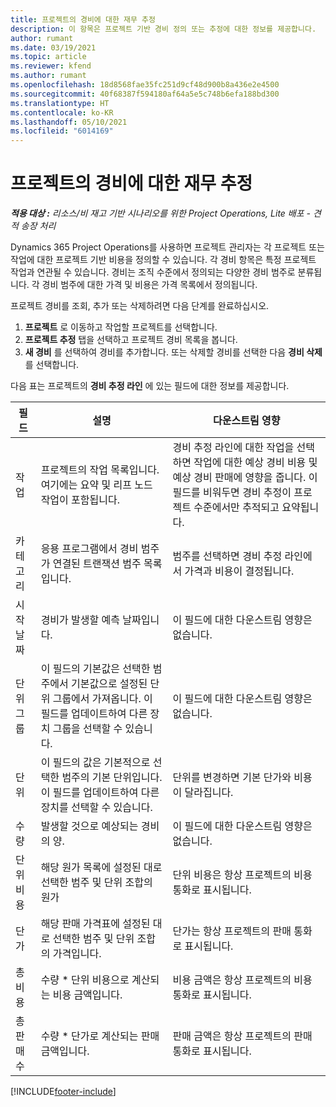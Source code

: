 ```yaml
---
title: 프로젝트의 경비에 대한 재무 추정
description: 이 항목은 프로젝트 기반 경비 정의 또는 추정에 대한 정보를 제공합니다.
author: rumant
ms.date: 03/19/2021
ms.topic: article
ms.reviewer: kfend
ms.author: rumant
ms.openlocfilehash: 18d8568fae35fc251d9cf48d900b8a436e2e4500
ms.sourcegitcommit: 40f68387f594180af64a5e5c748b6efa188bd300
ms.translationtype: HT
ms.contentlocale: ko-KR
ms.lasthandoff: 05/10/2021
ms.locfileid: "6014169"
---
```

# <a name="financial-estimates-for-expenses-on-projects"></a>프로젝트의 경비에 대한 재무 추정
_**적용 대상 :** 리소스/비 재고 기반 시나리오를 위한 Project Operations, Lite 배포 - 견적 송장 처리_

Dynamics 365 Project Operations를 사용하면 프로젝트 관리자는 각 프로젝트 또는 작업에 대한 프로젝트 기반 비용을 정의할 수 있습니다. 각 경비 항목은 특정 프로젝트 작업과 연관될 수 있습니다. 경비는 조직 수준에서 정의되는 다양한 경비 범주로 분류됩니다. 각 경비 범주에 대한 가격 및 비용은 가격 목록에서 정의됩니다. 

프로젝트 경비를 조회, 추가 또는 삭제하려면 다음 단계를 완료하십시오.

1. **프로젝트** 로 이동하고 작업할 프로젝트를 선택합니다.
2. **프로젝트 추정** 탭을 선택하고 프로젝트 경비 목록을 봅니다.
3. **새 경비** 를 선택하여 경비를 추가합니다. 또는 삭제할 경비를 선택한 다음 **경비 삭제** 를 선택합니다.

다음 표는 프로젝트의 **경비 추정 라인** 에 있는 필드에 대한 정보를 제공합니다. 

| **필드** | **설명** | **다운스트림 영향** |
| --- | --- | --- |
| 작업 | 프로젝트의 작업 목록입니다. 여기에는 요약 및 리프 노드 작업이 포함됩니다. | 경비 추정 라인에 대한 작업을 선택하면 작업에 대한 예상 경비 비용 및 예상 경비 판매에 영향을 줍니다. 이 필드를 비워두면 경비 추정이 프로젝트 수준에서만 추적되고 요약됩니다. |
| 카테고리 | 응용 프로그램에서 경비 범주가 연결된 트랜잭션 범주 목록입니다. | 범주를 선택하면 경비 추정 라인에서 가격과 비용이 결정됩니다. |
| 시작 날짜 | 경비가 발생할 예측 날짜입니다. | 이 필드에 대한 다운스트림 영향은 없습니다. |
| 단위 그룹 | 이 필드의 기본값은 선택한 범주에서 기본값으로 설정된 단위 그룹에서 가져옵니다. 이 필드를 업데이트하여 다른 장치 그룹을 선택할 수 있습니다. | 이 필드에 대한 다운스트림 영향은 없습니다. |
| 단위 | 이 필드의 값은 기본적으로 선택한 범주의 기본 단위입니다. 이 필드를 업데이트하여 다른 장치를 선택할 수 있습니다. | 단위를 변경하면 기본 단가와 비용이 달라집니다. |
| 수량 | 발생할 것으로 예상되는 경비의 양. | 이 필드에 대한 다운스트림 영향은 없습니다. |
| 단위 비용 | 해당 원가 목록에 설정된 대로 선택한 범주 및 단위 조합의 원가 | 단위 비용은 항상 프로젝트의 비용 통화로 표시됩니다. |
| 단가 | 해당 판매 가격표에 설정된 대로 선택한 범주 및 단위 조합의 가격입니다. | 단가는 항상 프로젝트의 판매 통화로 표시됩니다. |
| 총 비용 | 수량 \* 단위 비용으로 계산되는 비용 금액입니다.| 비용 금액은 항상 프로젝트의 비용 통화로 표시됩니다. |
| 총 판매 수 | 수량 \* 단가로 계산되는 판매 금액입니다. | 판매 금액은 항상 프로젝트의 판매 통화로 표시됩니다. |


[!INCLUDE[footer-include](../includes/footer-banner.md)]
